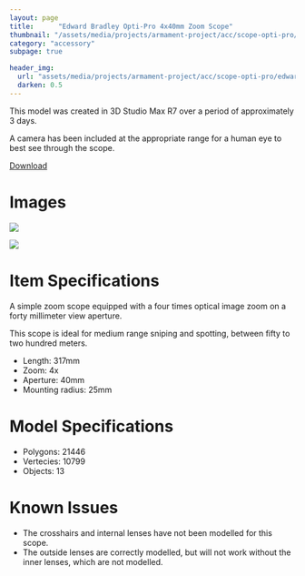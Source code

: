 ```yaml
---
layout: page
title:      "Edward Bradley Opti-Pro 4x40mm Zoom Scope"
thumbnail: "/assets/media/projects/armament-project/acc/scope-opti-pro/edward-bradley-opti-pro-1.jpg"
category: "accessory"
subpage: true

header_img:
  url: "assets/media/projects/armament-project/acc/scope-opti-pro/edward-bradley-opti-pro-1.jpg"
  darken: 0.5
---
```


This model was created in 3D Studio Max R7 over a period of approximately 3 days.

A camera has been included at the appropriate range for a human eye to best see through the scope.

<a href="/download/armament-project/scope-opti-pro.zip" class="btn btn-primary">Download</a>

# Images

![](/assets/media/projects/armament-project/acc/scope-opti-pro/edward-bradley-opti-pro-1.jpg)

![](/assets/media/projects/armament-project/acc/scope-opti-pro/edward-bradley-opti-pro-2.jpg)

# Item Specifications

A simple zoom scope equipped with a four times optical image zoom on a forty millimeter view aperture.

This scope is ideal for medium range sniping and spotting, between fifty to two hundred meters.

  - Length: 317mm
  - Zoom: 4x
  - Aperture: 40mm
  - Mounting radius: 25mm

# Model Specifications

  - Polygons: 21446
  - Vertecies: 10799
  - Objects: 13

# Known Issues

  - The crosshairs and internal lenses have not been modelled for this scope.
  - The outside lenses are correctly modelled, but will not work without the inner lenses, which are not modelled.